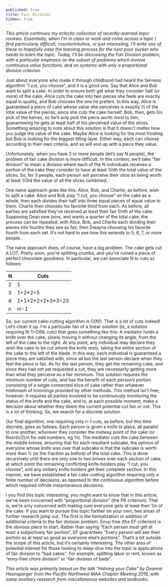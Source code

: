 ```yaml
---
published: true
title: Fair Division
hidden: true
---
```

_This article continues my eclectic collection of recently-learned-topic reviews. Essentially, when I’m in class or work and come across a topic I find particularly difficult, counterintuitive, or just interesting, I’ll write one of these to hopefully ease the learning process for the next poor sucker who needs to learn the topic. Today, I’ll be discussing the Fair Division problem, with a particular emphasis on the subset of problems which involve continuous value functions, and on systems with only a proportional division criterion._

Just about everyone who made it through childhood had heard the fairness algorithm “I cut, you choose”, and it is a good one. Say that Alice and Bob want to split a cake. In order to ensure both get what they consider half (or more) of the cake, Alice cuts the cake into two pieces she feels are exactly equal in quality, and Bob chooses the one he prefers. In this way, Alice is guaranteed a piece of cake whose value she perceives is exactly ½ of the total value of the pieces, since she cuts the cake herself. Bob, then, gets his pick of the halves, so he’ll only pick the piece worth most to him, guaranteeing he gets at least half of his perceived value of the slices. Something amazing to note about this solution is that it doesn’t matter how you judge the value of the cake. Maybe Alice is looking for the most frosting but Bob is looking for the biggest filling layer. Either way, each can choose according to their own criteria, and so will end up with a piece they value.

Unfortunately, when you have 3 or more people (let’s say N people), the problem of fair cake division is more difficult. In this context, we’ll take “fair division” to mean a division where each of the N individuals receives a portion of the cake they consider to have at least 1/nth the total value of the slices. So, for 3 people, each person will perceive their slice as being worth at least 1/3rd the value of all the slices combined.

One naive approach goes like this: Alice, Bob, and Charlie, as before, wish to split a cake. Alice and Bob play “I cut, you choose” on the cake as a whole, then each divides their half into three equal pieces of equal value to them. Charlie then chooses his favorite third from each. As before, all parties are satisfied they’ve received at least their fair 1/nth of the cake. Supposing Dean now joins, and wants a quarter of the total cake, the process can be repeated, with Alice, Bob, and Charlie each dividing their pieces into fourths they see as fair, then Dwayne choosing his favorite fourth from each set. It’s not hard to see how this extends to 5, 6, 7, or more people.

The naive approach does, of course, have a big problem. The cake gets cut A LOT. Pretty soon, you’re splitting crumbs, and you’ve ruined a piece of perfect chocolate goodness. In particular, we can associate N to cuts as follows:



| **N** | **Cuts**             |
|-------|----------------------|
| 2     | 1                    |
| 3     | 1+2\*2=5             |
| 4     | 1+1\*2\*2+2\*3\*3=23 |
| n     | n!-1                 |

So, our current cake-cutting algorithm is O(N!). That is a lot of cuts indeed! Let’s clean it up. I’m a particular fan of a linear solution (ie, a solution requiring N-1=O(N) cuts) that goes something like this: A mediator holds a knife over the cake, slowly moving it without changing its angle, from the left of the cake to the right. At any point, any individual may declare they wish the cake to be cut where the knife rests, taking the entire section of the cake to the left of the blade. In this way, each individual is guaranteed a piece they are satisfied with, since all but the last person declare when they feel the piece is fair. As for the last person, they get the remaining cake, and since they had not yet requested a cut, they are necessarily getting more than what they perceive as a fair minimum. This solution requires the minimum number of cuts, and has the benefit of each person’s portion consisting of a single connected slice of cake rather than whatever mishmash of trimmings provided by other methods. This method isn’t free, however. It requires all parties involved to be continuously monitoring the status of the knife and the cake, and to, at each possible moment, make a decision about whether they deem the current potential cut fair or not. This is a lot of thinking. So, we search for a discrete solution.

Our final algorithm, one requiring only n-1 cuts, as before, but this time discrete, goes as follows: Each person is given a knife to place, all parallel to one another, wherever they consider the midway point of the cake (or floor(n/2)/n for odd numbers, eg ⅖). The mediator cuts the cake between the middle knives, ensuring that for each resultant subcake, the opinion of everyone whose knife was over that subcake is that the subcake is worth more than ½ (or the fraction as before) of the total cake. This is done recursively until there are only one to two knives over each section of cake, at which point the remaining conflicting knife-holders play “I cut, you choose”, and any solitary knife-holders get their complete section. In this manner, we have established a fair cake-cutting algorithm requiring only a finite number of decisions, as opposed to the continuous algorithm before which required infinite instantaneous decisions.

I you find this topic interesting, you might want to know that in this article, we’ve been concerned with “proportional division” (the PR criterion). That is, we’re only concerned with making sure everyone gets at least their 1/n of the cake. If you want to pursue this topic further on your own, two areas of further research jump out. The first is the formalization or addition of additional criteria to the fair division problem. Envy-free (the EF criterion) is the obvious place to start. Rather than saying “Each person must get at least a subjectively fair portion”, EF guarantees “Every person will see their portion as at least as good as everyone else’s portions”. That’s a bit outside the scope of this article, but it’s certainly interesting. The other area of potential interest for those looking to deep-dive into the topic is applications of fair division to “bad cakes”. For example, splitting labor or rent, known as “envy-free chore division” or “fair division of bads”.
	
_This article was primarily based on the talk “Halving your Cake” by Deanna Haunsperger from the Pacific Northwest MAA Chapter Meeting 2018, with some auxiliary research from miscellaneous websites and textbooks._
